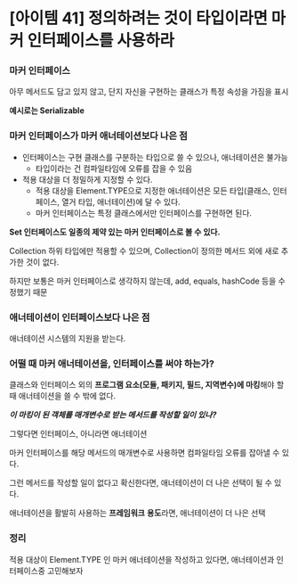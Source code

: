 # [아이템 41] 정의하려는 것이 타입이라면 마커 인터페이스를 사용하라

### 마커 인터페이스

아무 메서드도 담고 있지 않고, 단지 자신을 구현하는 클래스가 특정 속성을 가짐을 표시

**예시로는 Serializable**

### 마커 인터페이스가 마커 애너테이션보다 나은 점

- 인터페이스는 구현 클래스를 구분하는 타입으로 쓸 수 있으나, 애너테이션은 불가능
    - 타입이라는 건 컴파일타임에 오류를 잡을 수 있음
- 적용 대상을 더 정밀하게 지정할 수 있다.
    - 적용 대상을 Element.TYPE으로 지정한 애너테이션은 모든 타입(클래스, 인터페이스, 열거 타입, 애너테이션)에 달 수 있다.
    - 마커 인터페이스는 특정 클래스에서만 인터페이스를 구현하면 된다.

**Set 인터페이스도 일종의 제약 있는 마커 인터페이스로 볼 수 있다.**

Collection 하위 타입에만 적용할 수 있으며, Collection이 정의한 메서드 외에 새로 추가한 것이 없다.

하지만 보통은 마커 인터페이스로 생각하지 않는데, add, equals, hashCode 등을 수정했기 때문

### 애너테이션이 인터페이스보다 나은 점

애너테이션 시스템의 지원을 받는다.

### 어떨 때 마커 애너테이션을, 인터페이스를 써야 하는가?

클래스와 인터페이스 외의 **프로그램 요소(모듈, 패키지, 필드, 지역변수)에 마킹**해야 할 때 애너테이션을 쓸 수 밖에 없다.

***이 마킹이 된 객체를 매개변수로 받는 메서드를 작성할 일이 있나?***

그렇다면 인터페이스, 아니라면 애너테이션

마커 인터페이스를 해당 메서드의 매개변수로 사용하면 컴파일타임 오류를 잡아낼 수 있다.

그런 메서드를 작성할 일이 없다고 확신한다면, 애너테이션이 더 나은 선택이 될 수 있다.

애너테이션을 활발히 사용하는 **프레임워크** **용도**라면, 애너테이션이 더 나은 선택

### 정리

적용 대상이 Element.TYPE 인 마커 애너테이션을 작성하고 있다면, 애너테이션과 인터페이스중 고민해보자